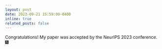 ```yaml
---
layout: post
date: 2023-09-21 15:59:00-0400
inline: true
related_posts: false
---
```


Congratulations! My paper was accepted by the NeurIPS 2023 conference. :fireworks:
